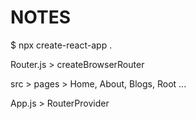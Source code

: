 # NOTES

$ npx create-react-app .

Router.js > createBrowserRouter

src > pages > Home, About, Blogs, Root ...

App.js > RouterProvider
